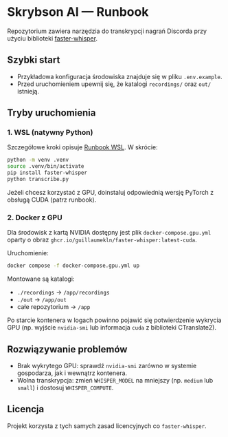 # Skrybson AI — Runbook

Repozytorium zawiera narzędzia do transkrypcji nagrań Discorda przy użyciu biblioteki [faster-whisper](https://github.com/guillaumekln/faster-whisper).

## Szybki start
- Przykładowa konfiguracja środowiska znajduje się w pliku `.env.example`.
- Przed uruchomieniem upewnij się, że katalogi `recordings/` oraz `out/` istnieją.

## Tryby uruchomienia

### 1. WSL (natywny Python)
Szczegółowe kroki opisuje [Runbook WSL](docs/runbooks/wsl.md). W skrócie:
```bash
python -m venv .venv
source .venv/bin/activate
pip install faster-whisper
python transcribe.py
```
Jeżeli chcesz korzystać z GPU, doinstaluj odpowiednią wersję PyTorch z obsługą CUDA (patrz runbook).

### 2. Docker z GPU
Dla środowisk z kartą NVIDIA dostępny jest plik `docker-compose.gpu.yml` oparty o obraz `ghcr.io/guillaumekln/faster-whisper:latest-cuda`.

Uruchomienie:
```bash
docker compose -f docker-compose.gpu.yml up
```

Montowane są katalogi:
- `./recordings` → `/app/recordings`
- `./out` → `/app/out`
- całe repozytorium → `/app`

Po starcie kontenera w logach powinno pojawić się potwierdzenie wykrycia GPU (np. wyjście `nvidia-smi` lub informacja `cuda` z biblioteki CTranslate2).

## Rozwiązywanie problemów
- Brak wykrytego GPU: sprawdź `nvidia-smi` zarówno w systemie gospodarza, jak i wewnątrz kontenera.
- Wolna transkrypcja: zmień `WHISPER_MODEL` na mniejszy (np. `medium` lub `small`) i dostosuj `WHISPER_COMPUTE`.

## Licencja
Projekt korzysta z tych samych zasad licencyjnych co `faster-whisper`.
